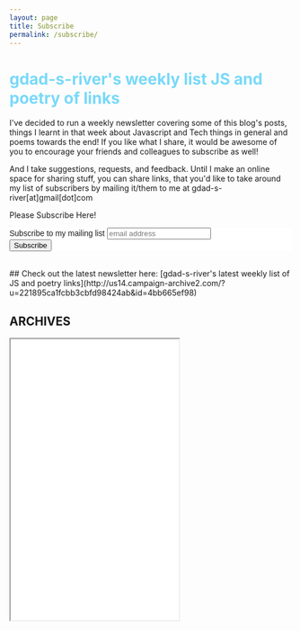 ```yaml
---
layout: page
title: Subscribe
permalink: /subscribe/
---
```


<h1 style="color: #79d9f9; font-weight: bold">gdad-s-river's weekly list JS and poetry of links</h1>

I've decided to run a weekly newsletter covering some of this blog's posts, things I learnt in that week about Javascript and Tech things in general and poems towards the end! If you like what I share, it would be awesome of you to encourage your friends and colleagues to subscribe as well!

And I take suggestions, requests, and feedback. Until I make an online space for sharing stuff, you can share links, that you'd like to take around my list of subscribers by mailing it/them to me at gdad-s-river[at]gmail[dot]com

Please Subscribe Here!

<!-- Begin MailChimp Signup Form -->
<link href="//cdn-images.mailchimp.com/embedcode/horizontal-slim-10_7.css" rel="stylesheet" type="text/css">
<style type="text/css">
	#mc_embed_signup{background:#fff; clear:left; font:14px Helvetica,Arial,sans-serif; width:100%;}
	/* Add your own MailChimp form style overrides in your site stylesheet or in this style block.
	   We recommend moving this block and the preceding CSS link to the HEAD of your HTML file. */
</style>
<div id="mc_embed_signup">
<form action="//github.us14.list-manage.com/subscribe/post?u=221895ca1fcbb3cbfd98424ab&amp;id=3cb048ee42" method="post" id="mc-embedded-subscribe-form" name="mc-embedded-subscribe-form" class="validate mailchimp-form" target="_blank" novalidate>
    <div id="mc_embed_signup_scroll">
	<label for="mce-EMAIL">Subscribe to my mailing list</label>
	<input type="email" value="" name="EMAIL" class="email" id="mce-EMAIL" placeholder="email address" required>
    <!-- real people should not fill this in and expect good things - do not remove this or risk form bot signups-->
    <div style="position: absolute; left: -5000px;" aria-hidden="true"><input type="text" name="b_221895ca1fcbb3cbfd98424ab_3cb048ee42" tabindex="-1" value=""></div>
    <div class="clear"><input type="submit" value="Subscribe" name="subscribe" id="mc-embedded-subscribe" class="button"></div>
    </div>
</form>
</div>

<!--End mc_embed_signup-->
<br>
## Check out the latest newsletter here:
[gdad-s-river's latest weekly list of JS and poetry links](http://us14.campaign-archive2.com/?u=221895ca1fcbb3cbfd98424ab&id=4bb665ef98)

## ARCHIVES 

<iframe height="500" class="letter-archives" src="//us14.campaign-archive2.com/home/?u=221895ca1fcbb3cbfd98424ab&id=3cb048ee42">

</iframe>
